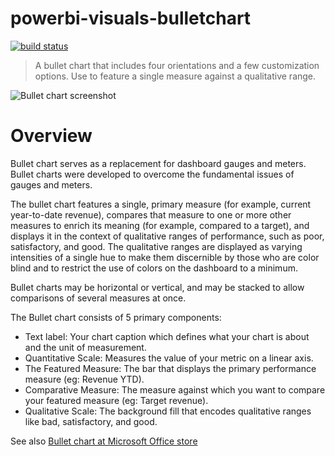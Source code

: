 # powerbi-visuals-bulletchart
[![build status](https://github.com/microsoft/powerbi-visuals-bulletchart/actions/workflows/build.yml/badge.svg?branch=main)](https://github.com/microsoft/powerbi-visuals-bulletchart/actions/workflows/build.yml)

> A bullet chart that includes four orientations and a few customization options. Use to feature a single measure against a qualitative range.

![Bullet chart screenshot](https://github.com/microsoft/powerbi-visuals-bulletchart/blob/main/assets/thumbnail.png?raw=true)
# Overview

Bullet chart serves as a replacement for dashboard gauges and meters. Bullet charts were developed to overcome the fundamental issues of gauges and meters.

The bullet chart features a single, primary measure (for example, current year-to-date revenue), compares that measure to one or more other measures to enrich its meaning (for example, compared to a target), and displays it in the context of qualitative ranges of performance, such as poor, satisfactory, and good. The qualitative ranges are displayed as varying intensities of a single hue to make them discernible by those who are color blind and to restrict the use of colors on the dashboard to a minimum.

Bullet charts may be horizontal or vertical, and may be stacked to allow comparisons of several measures at once.

The Bullet chart consists of 5 primary components:
* Text label: Your chart caption which defines what your chart is about and the unit of measurement.
* Quantitative Scale: Measures the value of your metric on a linear axis.
* The Featured Measure: The bar that displays the primary performance measure (eg: Revenue YTD).
* Comparative Measure: The measure against which you want to compare your featured measure (eg: Target revenue).
* Qualitative Scale: The background fill that encodes qualitative ranges like bad, satisfactory, and good.

See also [Bullet chart at Microsoft Office store](https://store.office.com/en-us/app.aspx?assetid=WA104380755&sourcecorrid=69216a8c-bd11-4cd0-9e5b-9c4e0469b74b&searchapppos=0&ui=en-US&rs=en-US&ad=US&appredirect=false)
